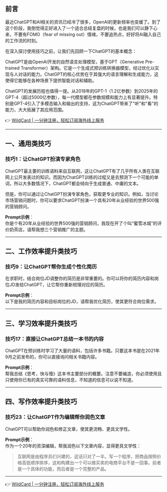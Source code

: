 ## 前言

最近ChatGPT和AI相关的资讯已经冷了很多，OpenAI的更新频率也变缓了。到了这个阶段，我倒觉得正好进入了一个适合总结复盘的时候，也是我们可以静下心来，不要有FOMO（fear of missing out）情绪，不要追热点，好好将AI融入自己的工作流的时刻。

在深入探讨使用技巧之前，让我们先回顾一下ChatGPT的基本概念：

ChatGPT是由OpenAI开发的自然语言处理模型，基于GPT（Generative Pre-trained Transformer）架构。它是一个生成式预训练转换器模型，经过优化以实现与人对话的能力。ChatGPT的核心优势在于其强大的语言理解和生成能力，这使得它能够在各种场景下提供智能对话和辅助。

ChatGPT的发展历程也值得一提。从2018年的GPT-1（1.2亿参数）到2025年的GPT-4（超过5000亿参数），每一代模型都在参数规模和能力上有显著提升。特别是GPT-4引入了多模态输入和输出的支持，这为ChatGPT带来了"听"和"看"的能力，大大拓展了其应用范围。

👉 [WildCard | 一分钟注册，轻松订阅海外线上服务](https://bit.ly/bewildcard)

---

## 一、通用类技巧

### 技巧1：让ChatGPT扮演专家角色

ChatGPT最主要的训练语料来自互联网，这让ChatGPT有了几乎所有人类在互联网上公开发表过的知识。而因为ChatGPT训练的过程又是去预测下一个可能的单词，所以大多数情况下，ChatGPT都会倾向于生成普通、中庸的文本。

但是，你可以通过让ChatGPT扮演专家角色，获取更专业的知识。例如，当讨论市场营销问题时，你可以要求ChatGPT扮演一个具有20年从业经验的世界500强的营销顾问。

**Prompt示例**：  
你是个有20年从业经验的世界500强的营销顾问，我现在开了个叫“蜜雪冰城”的评价奶茶店，请帮我想三个营销推广的主题。

---

## 二、工作效率提升类技巧

### 技巧9：让ChatGPT帮你生成个性化简历

在求职时，结合岗位JD调整你的简历是非常重要的。你可以将你的简历内容和岗位JD发给ChatGPT，让它帮你重新梳理对应的简历。

**Prompt示例**：  
以下是我的简历内容和目标岗位的JD，请帮我优化简历，使其更符合岗位需求。

---

## 三、学习效率提升类技巧

### 技巧17：直接让ChatGPT总结一本书的内容

ChatGPT在预训练时学习了大量的语料，包括许多书籍。只要这本书是在2021年9月之前发布的，你可以直接询问相关书籍内容。

**Prompt示例**：  
帮我总结《思考，快与慢》这本书主要部分的概要。注意不要编造，你必须使用且只使用你已有的真实可靠的语料信息，不知道的信息可以说不知道。

---

## 四、写作效率提升类技巧

### 技巧23：让ChatGPT作为编辑帮你润色文章

ChatGPT可以帮助你润色和修正文章，使其更流畅、更具文学性。

**Prompt示例**：  
作为一个20年的资深编辑，帮我润色以下文章内容，显得更具文学性：  
> 互联网是由程序员们兴建的，这话只对了一半。写一个程序，把商品按照价格高低顺序排序，这和构建出一个可以做买卖的电商平台不是一回事。前者是一个具体的功能，而后者是一个完整的产品。

---

👉 [WildCard | 一分钟注册，轻松订阅海外线上服务](https://bit.ly/bewildcard)